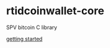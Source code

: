 # rtidcoinwallet-core
SPV bitcoin C library

[getting started](https://github.com/rtidcoinwallet/rtidcoinwallet-core/wiki)
